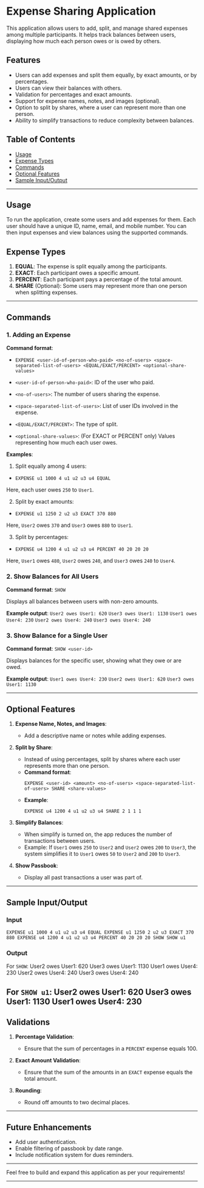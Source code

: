 # Expense Sharing Application

This application allows users to add, split, and manage shared expenses among multiple participants. It helps track balances between users, displaying how much each person owes or is owed by others.

## Features

- Users can add expenses and split them equally, by exact amounts, or by percentages.
- Users can view their balances with others.
- Validation for percentages and exact amounts.
- Support for expense names, notes, and images (optional).
- Option to split by shares, where a user can represent more than one person.
- Ability to simplify transactions to reduce complexity between balances.

## Table of Contents

- [Usage](#usage)
- [Expense Types](#expense-types)
- [Commands](#commands)
- [Optional Features](#optional-features)
- [Sample Input/Output](#sample-inputoutput)

---

## Usage

To run the application, create some users and add expenses for them. Each user should have a unique ID, name, email, and mobile number. You can then input expenses and view balances using the supported commands.

## Expense Types

1. **EQUAL**: The expense is split equally among the participants.
2. **EXACT**: Each participant owes a specific amount.
3. **PERCENT**: Each participant pays a percentage of the total amount.
4. **SHARE** (Optional): Some users may represent more than one person when splitting expenses.

---

## Commands

### 1. Adding an Expense

**Command format**:
- `EXPENSE <user-id-of-person-who-paid> <no-of-users> <space-separated-list-of-users> <EQUAL/EXACT/PERCENT> <optional-share-values>`

- `<user-id-of-person-who-paid>`: ID of the user who paid.
- `<no-of-users>`: The number of users sharing the expense.
- `<space-separated-list-of-users>`: List of user IDs involved in the expense.
- `<EQUAL/EXACT/PERCENT>`: The type of split.
- `<optional-share-values>`: (For EXACT or PERCENT only) Values representing how much each user owes.

**Examples**:
1. Split equally among 4 users:

- `EXPENSE u1 1000 4 u1 u2 u3 u4 EQUAL`

Here, each user owes `250` to `User1`.

2. Split by exact amounts:

- `EXPENSE u1 1250 2 u2 u3 EXACT 370 880`

Here, `User2` owes `370` and `User3` owes `880` to `User1`.

3. Split by percentages:

- `EXPENSE u4 1200 4 u1 u2 u3 u4 PERCENT 40 20 20 20`

Here, `User1` owes `480`, `User2` owes `240`, and `User3` owes `240` to `User4`.

### 2. Show Balances for All Users

**Command format**: `SHOW`

Displays all balances between users with non-zero amounts.

**Example output**:
`User2 owes User1: 620` 
`User3 owes User1: 1130`
`User1 owes User4: 230` 
`User2 owes User4: 240` 
`User3 owes User4: 240`

### 3. Show Balance for a Single User

**Command format**:
`SHOW <user-id>`


Displays balances for the specific user, showing what they owe or are owed.

**Example output**:
`User1 owes User4: 230`
`User2 owes User1: 620`
`User3 owes User1: 1130`

---

## Optional Features

1. **Expense Name, Notes, and Images**:
   - Add a descriptive name or notes while adding expenses.
   
2. **Split by Share**:
   - Instead of using percentages, split by shares where each user represents more than one person.
   - **Command format**:
     ```
     EXPENSE <user-id> <amount> <no-of-users> <space-separated-list-of-users> SHARE <share-values>
     ```
   - **Example**:
     ```
     EXPENSE u4 1200 4 u1 u2 u3 u4 SHARE 2 1 1 1
     ```

3. **Simplify Balances**:
   - When simplify is turned on, the app reduces the number of transactions between users.
   - Example: If `User1` owes `250` to `User2` and `User2` owes `200` to `User3`, the system simplifies it to `User1` owes `50` to `User2` and `200` to `User3`.

4. **Show Passbook**:
   - Display all past transactions a user was part of.

---

## Sample Input/Output

### Input
`EXPENSE u1 1000 4 u1 u2 u3 u4 EQUAL EXPENSE u1 1250 2 u2 u3 EXACT 370 880 EXPENSE u4 1200 4 u1 u2 u3 u4 PERCENT 40 20 20 20 SHOW SHOW u1`

### Output
For `SHOW`:
User2 owes User1: 620 
User3 owes User1: 1130 
User1 owes User4: 230 
User2 owes User4: 240 
User3 owes User4: 240

For `SHOW u1`:
User2 owes User1: 620 
User3 owes User1: 1130 
User1 owes User4: 230
---

## Validations

1. **Percentage Validation**:
   - Ensure that the sum of percentages in a `PERCENT` expense equals 100.
   
2. **Exact Amount Validation**:
   - Ensure that the sum of the amounts in an `EXACT` expense equals the total amount.

3. **Rounding**:
   - Round off amounts to two decimal places.

---

## Future Enhancements

- Add user authentication.
- Enable filtering of passbook by date range.
- Include notification system for dues reminders.

---

Feel free to build and expand this application as per your requirements!

--- 